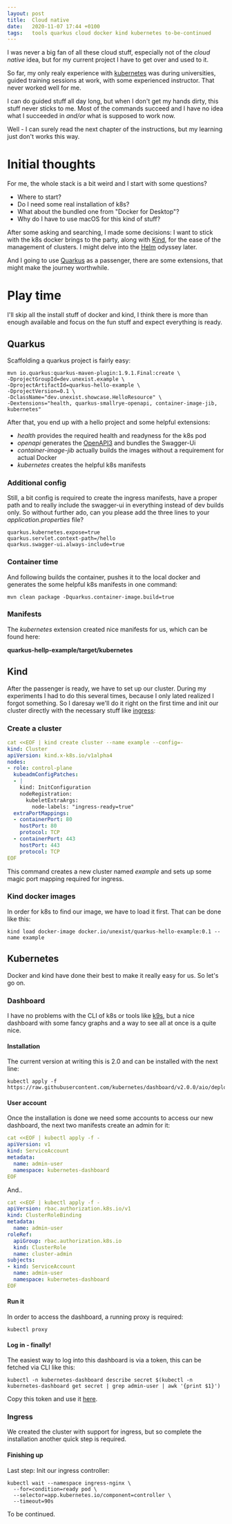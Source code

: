 ```yaml
---
layout: post
title:  Cloud native
date:   2020-11-07 17:44 +0100
tags:   tools quarkus cloud docker kind kubernetes to-be-continued
---
```

I was never a big fan of all these cloud stuff, especially not of the *cloud native* idea, but for
my current project I have to get over and used to it.

So far, my only realy experience with [kubernetes](https://kubernetes.io/) was during universities, 
guided training sessions at work, with some experienced instructor. That never worked well for me. 

I can do guided stuff all day long, but when I don't get my hands dirty, this stuff never sticks to
me. Most of the commands succeed and I have no idea what I succeeded in *and/or* what is supposed to 
work now. 

Well - I can surely read the next chapter of the instructions, but my learning just don't works this 
way.

# Initial thoughts

For me, the whole stack is a bit weird and I start with some questions?

- Where to start? 
- Do I need some real installation of k8s? 
- What about the bundled one from "Docker for Desktop"?
- Why do I have to use macOS for this kind of stuff?

After some asking and searching, I made some decisions: I want to stick with the k8s docker brings to the
party, along with [Kind](https://kind.sigs.k8s.io/), for the ease of the management of clusters. I might 
delve into the [Helm](https://helm.sh/) odyssey later.

And I going to use [Quarkus](https://quarkus.ui) as a passenger, there are some extensions, that might 
make the journey worthwhile.

# Play time

I'll skip all the install stuff of docker and kind, I think there is more than enough available and focus
on the fun stuff and expect everything is ready.

## Quarkus

Scaffolding a quarkus project is fairly easy:

```console
mvn io.quarkus:quarkus-maven-plugin:1.9.1.Final:create \
-DprojectGroupId=dev.unexist.example \
-DprojectArtifactId=quarkus-hello-example \
-DprojectVersion=0.1 \
-DclassName="dev.unexist.showcase.HelloResource" \
-Dextensions="health, quarkus-smallrye-openapi, container-image-jib, kubernetes"
```

After that, you end up with a hello project and some helpful extensions:

- *health* provides the required health and readyness for the k8s pod
- *openapi* generates the [OpenAPI3](https://swagger.io/specification/) and bundles the Swagger-Ui
- *container-image-jib* actually builds the images without a requirement for actual Docker
- *kubernetes* creates the helpful k8s manifests

### Additional config

Still, a bit config is required to create the ingress manifests, have a proper path and to really
include the swagger-ui in everything instead of dev builds only. So without further ado, can you
please add the three lines to your *application.properties* file?

```console
quarkus.kubernetes.expose=true
quarkus.servlet.context-path=/hello
quarkus.swagger-ui.always-include=true
```

### Container time

And following builds the container, pushes it to the local docker and generates the some helpful
k8s manifests in one command:

```console
mvn clean package -Dquarkus.container-image.build=true
```

### Manifests

The *kubernetes* extension created nice manifests for us, which can be found here:

**quarkus-hellp-example/target/kubernetes**

## Kind

After the passenger is ready, we have to set up our cluster. During my experiments I had to do this
several times, because I only lated realized I forgot something. So I daresay we'll do it right on the
first time and init our cluster directly with the necessary stuff like 
[ingress](https://kubernetes.io/docs/concepts/services-networking/ingress/):

### Create a cluster

```yaml
cat <<EOF | kind create cluster --name example --config=-
kind: Cluster
apiVersion: kind.x-k8s.io/v1alpha4
nodes:
- role: control-plane
  kubeadmConfigPatches:
  - |
    kind: InitConfiguration
    nodeRegistration:
      kubeletExtraArgs:
        node-labels: "ingress-ready=true"
  extraPortMappings:
  - containerPort: 80
    hostPort: 80
    protocol: TCP
  - containerPort: 443
    hostPort: 443
    protocol: TCP
EOF
```

This command creates a new cluster named *example* and sets up some magic port mapping required for
ingress. 

### Kind docker images

In order for k8s to find our image, we have to load it first. That can be done like this:

```console
kind load docker-image docker.io/unexist/quarkus-hello-example:0.1 --name example
```

## Kubernetes

Docker and kind have done their best to make it really easy for us. So let's go on.

### Dashboard

I have no problems with the CLI of k8s or tools like [k9s](https://k9scli.io/), but a nice dashboard
with some fancy graphs and a way to see all at once is a quite nice.

#### Installation

The current version at writing this is 2.0 and can be installed with the next line:

```console
kubectl apply -f https://raw.githubusercontent.com/kubernetes/dashboard/v2.0.0/aio/deploy/recommended.yaml
```

#### User account

Once the installation is done we need some accounts to access our new dashboard, the next two manifests
create an admin for it:

```yaml
cat <<EOF | kubectl apply -f -
apiVersion: v1
kind: ServiceAccount
metadata:
  name: admin-user
  namespace: kubernetes-dashboard
EOF
```

And..

```yaml
cat <<EOF | kubectl apply -f -
apiVersion: rbac.authorization.k8s.io/v1
kind: ClusterRoleBinding
metadata:
  name: admin-user
roleRef:
  apiGroup: rbac.authorization.k8s.io
  kind: ClusterRole
  name: cluster-admin
subjects:
- kind: ServiceAccount
  name: admin-user
  namespace: kubernetes-dashboard
EOF
```

#### Run it

In order to access the dashboard, a running proxy is required:

```console
kubectl proxy
```

#### Log in - finally!

The easiest way to log into this dashboard is via a token, this can be fetched via CLI like this:

```console
kubectl -n kubernetes-dashboard describe secret $(kubectl -n kubernetes-dashboard get secret | grep admin-user | awk '{print $1}')
```

Copy this token and use it [here](http://localhost:8001/api/v1/namespaces/kubernetes-dashboard/services/https:kubernetes-dashboard:/proxy/#/login).

### Ingress

We created the cluster with support for ingress, but so complete the installation another quick step is required.

#### Finishing up

Last step: Init our ingress controller:

```console
kubectl wait --namespace ingress-nginx \
  --for=condition=ready pod \
  --selector=app.kubernetes.io/component=controller \
  --timeout=90s
```

To be continued.

